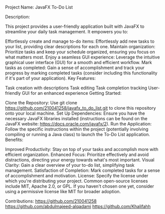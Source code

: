 Project Name: JavaFX To-Do List

Description:

This project provides a user-friendly application built with JavaFX to streamline your daily task management. It empowers you to:

Effortlessly create and manage to-do items: Effortlessly add new tasks to your list, providing clear descriptions for each one.
Maintain organization: Prioritize tasks and keep your schedule organized, ensuring you focus on what matters most.
Enjoy a seamless GUI experience: Leverage the intuitive graphical user interface (GUI) for a smooth and efficient workflow.
Mark tasks as completed: Gain a sense of accomplishment and track your progress by marking completed tasks (consider including this functionality if it's part of your application).
Key Features:

Task creation with descriptions
Task editing 
Task completion tracking
User-friendly GUI for an enhanced experience
Getting Started:

Clone the Repository: Use git clone https://github.com/210041258/javafx_to_do_list.git to clone this repository onto your local machine.
Set Up Dependencies: Ensure you have the necessary JavaFX libraries installed (instructions can be found on the JavaFX website: https://docs.oracle.com/javafx/2).
Run the Application: Follow the specific instructions within the project (potentially involving compiling or running a Java class) to launch the To-Do List application.
Benefits:

Improved Productivity: Stay on top of your tasks and accomplish more with efficient organization.
Enhanced Focus: Prioritize effectively and avoid distractions, directing your energy towards what's most important.
Visual Clarity: Gain a clear overview of your to-do list, simplifying task management.
Satisfaction of Completion: Mark completed tasks for a sense of accomplishment and motivation.
License:
Specify the license under which you're distributing your project. Common open-source licenses include MIT, Apache 2.0, or GPL. If you haven't chosen one yet, consider using a permissive license like MIT for broader adoption.

Contributions:
https://github.com/210041258
https://github.com/abdulmajeed-alqadami
https://github.com/Khalifahh
